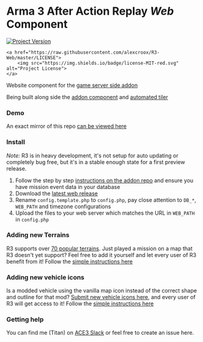 
# Arma 3 After Action Replay *Web* Component

<p>
    <a href="https://github.com/alexcroox/R3-Web/releases/latest">
        <img src="https://img.shields.io/github/release/alexcroox/R3-Web.svg" alt="Project Version">
    </a>    
    
    <a href="https://raw.githubusercontent.com/alexcroox/R3-Web/master/LICENSE">
        <img src="https://img.shields.io/badge/license-MIT-red.svg" alt="Project License">
    </a>
</p>

Website component for the [game server side addon](https://github.com/alexcroox/R3)

Being built along side the [addon component](https://github.com/alexcroox/R3) and [automated tiler](https://titanmods.xyz/r3/tiler)

### Demo

An exact mirror of this repo [can be viewed here](https://titanmods.xyz/r3/ark/)

### Install

_Note:_ R3 is in heavy development, it's not setup for auto updating or completely bug free, but it's in a stable enough state for a first preview release.

1. Follow the step by step [instructions on the addon repo](https://github.com/alexcroox/R3) and ensure you have mission event data in your database
2. Download the [latest web release](https://github.com/alexcroox/R3-Web/releases/latest)
3. Rename `config.template.php` to `config.php`, pay close attention to `DB_*`, `WEB_PATH` and timezone configurations
4. Upload the files to your web server which matches the URL in `WEB_PATH` in `config.php`

### Adding new Terrains

R3 supports over [70 popular terrains](https://titanmods.xyz/r3/tiler). Just played a mission on a map that R3 doesn't yet support? Feel free to add it yourself and let every user of R3 benefit from it! Follow the [simple instructions here](https://github.com/alexcroox/R3-Web/wiki/Adding-new-terrains)

### Adding new vehicle icons

Is a modded vehicle using the vanilla map icon instead of the correct shape and outline for that mod? [Submit new vehicle icons here](https://titanmods.xyz/r3/tiler/icons), and every user of R3 will get access to it! Follow the [simple instructions here](https://github.com/alexcroox/R3-Web/wiki/Adding-new-icons)

### Getting help

You can find me (Titan) on [ACE3 Slack](https://slackin.ace3mod.com/) or feel free to create an issue here.
